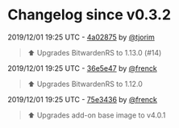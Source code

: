 # Changelog since v0.3.2

2019/12/01 19:25 UTC - [4a02875](https://github.com/hassio-addons/addon-bitwarden/commit/4a028758e54a0a37eaae075167afdfa951efd2af) by [@tjorim](https://github.com/tjorim)
> ⬆️ Upgrades BitwardenRS to 1.13.0 (#14) 

2019/12/01 19:25 UTC - [36e5e47](https://github.com/hassio-addons/addon-bitwarden/commit/36e5e471d74780b619ec69e0521f4f38f8502b30) by [@frenck](https://github.com/frenck)
> :arrow_up: Upgrades BitwardenRS to 1.12.0 

2019/12/01 19:25 UTC - [75e3436](https://github.com/hassio-addons/addon-bitwarden/commit/75e3436bce1fa2ced14da6724ecd84adf448752c) by [@frenck](https://github.com/frenck)
> :arrow_up: Upgrades add-on base image to v4.0.1 

